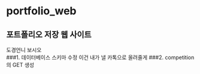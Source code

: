 # portfolio_web
포트폴리오 저장 웹 사이트
---
도경언니 보시오  
###1. 데이터베이스 스키마 수정
이건 내가 낼 카톡으로 올려줄게
###2. competition의 GET 생성
